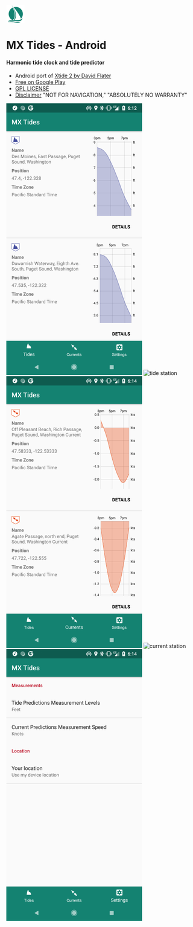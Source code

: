 ![icon](icon_src/icon.png)
# MX Tides - Android
#### Harmonic tide clock and tide predictor

* Android port of [Xtide 2 by David Flater](http://www.flaterco.com/xtide/)
* [Free on Google Play](https://play.google.com/store/apps/details?id=com.mxmariner.tides)
* [GPL LICENSE](gpl-3.0.md)
* [Disclaimer](http://www.flaterco.com/xtide/disclaimer.html) "NOT FOR NAVIGATION," "ABSOLUTELY NO WARRANTY"

![tide station list](icon_src/tides_nearby.png)
![tide station](icon_src/tides_station.png)
![current station list](icon_src/currents_nearby.png)
![current station](icon_src/current-station.png)
![settings](icon_src/settings.png)

